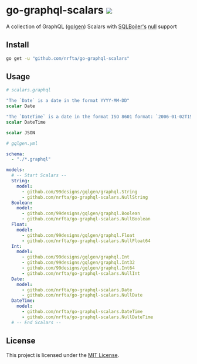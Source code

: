 # go-graphql-scalars ![](https://github.com/nrfta/go-graphql-scalars/workflows/CI/badge.svg)

A collection of GraphQL ([gqlgen](https://github.com/99designs/gqlgen/)) Scalars with [SQLBoiler's](https://github.com/volatiletech/sqlboiler) [null](https://github.com/volatiletech/null/v8) support

## Install

```sh
go get -u "github.com/nrfta/go-graphql-scalars"
```

## Usage

```graphql
# scalars.graphql

"The `Date` is a date in the format YYYY-MM-DD"
scalar Date

"The `DateTime` is a date in the format ISO 8601 format: `2006-01-02T15:04:05Z07:00`"
scalar DateTime

scalar JSON
```

```yml
# gqlgen.yml

schema:
  - "./*.graphql"

models:
  # -- Start Scalars --
  String:
    model:
      - github.com/99designs/gqlgen/graphql.String
      - github.com/nrfta/go-graphql-scalars.NullString
  Boolean:
    model:
      - github.com/99designs/gqlgen/graphql.Boolean
      - github.com/nrfta/go-graphql-scalars.NullBoolean
  Float:
    model:
      - github.com/99designs/gqlgen/graphql.Float
      - github.com/nrfta/go-graphql-scalars.NullFloat64
  Int:
    model:
      - github.com/99designs/gqlgen/graphql.Int
      - github.com/99designs/gqlgen/graphql.Int32
      - github.com/99designs/gqlgen/graphql.Int64
      - github.com/nrfta/go-graphql-scalars.NullInt
  Date:
    model:
      - github.com/nrfta/go-graphql-scalars.Date
      - github.com/nrfta/go-graphql-scalars.NullDate
  DateTime:
    model:
      - github.com/nrfta/go-graphql-scalars.DateTime
      - github.com/nrfta/go-graphql-scalars.NullDateTime
  # -- End Scalars --
```

## License

This project is licensed under the [MIT License](LICENSE.md).
